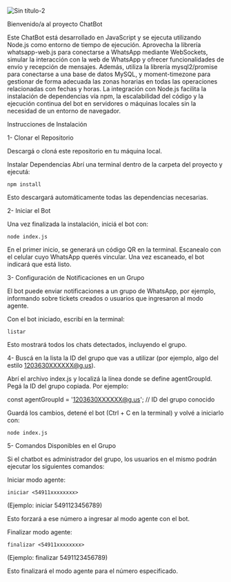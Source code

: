 
![Sin título-2](https://github.com/user-attachments/assets/4a277518-35aa-4bbd-babe-8dd9fa690aa5)

Bienvenido/a al proyecto ChatBot

Este ChatBot está desarrollado en JavaScript y se ejecuta utilizando Node.js como entorno de tiempo de ejecución. Aprovecha la librería whatsapp-web.js para conectarse a WhatsApp mediante WebSockets, simular la interacción con la web de WhatsApp y ofrecer funcionalidades de envío y recepción de mensajes. Además, utiliza la librería mysql2/promise para conectarse a una base de datos MySQL, y moment-timezone para gestionar de forma adecuada las zonas horarias en todas las operaciones relacionadas con fechas y horas. La integración con Node.js facilita la instalación de dependencias vía npm, la escalabilidad del código y la ejecución continua del bot en servidores o máquinas locales sin la necesidad de un entorno de navegador.

Instrucciones de Instalación

  1- Clonar el Repositorio
  
  Descargá o cloná este repositorio en tu máquina local.

  Instalar Dependencias
  Abrí una terminal dentro de la carpeta del proyecto y ejecutá:

    npm install

Esto descargará automáticamente todas las dependencias necesarias.

2- Iniciar el Bot

Una vez finalizada la instalación, iniciá el bot con:

    node index.js

En el primer inicio, se generará un código QR en la terminal. Escanealo con el celular cuyo WhatsApp querés vincular. Una vez escaneado, el bot indicará que está listo.

3- Configuración de Notificaciones en un Grupo

El bot puede enviar notificaciones a un grupo de WhatsApp, por ejemplo, informando sobre tickets creados o usuarios que ingresaron al modo agente.

Con el bot iniciado, escribí en la terminal:

    listar

Esto mostrará todos los chats detectados, incluyendo el grupo.

4- Buscá en la lista la ID del grupo que vas a utilizar (por ejemplo, algo del estilo 1203630XXXXXX@g.us).

Abrí el archivo index.js y localizá la línea donde se define agentGroupId. Pegá la ID del grupo copiada. Por ejemplo:

const agentGroupId = '1203630XXXXXX@g.us'; // ID del grupo conocido

Guardá los cambios, detené el bot (Ctrl + C en la terminal) y volvé a iniciarlo con:

    node index.js

5- Comandos Disponibles en el Grupo

Si el chatbot es administrador del grupo, los usuarios en el mismo podrán ejecutar los siguientes comandos:

Iniciar modo agente:

    iniciar <54911xxxxxxxx>

(Ejemplo: iniciar 5491123456789)

Esto forzará a ese número a ingresar al modo agente con el bot.

Finalizar modo agente:

    finalizar <54911xxxxxxxx>

(Ejemplo: finalizar 5491123456789)

Esto finalizará el modo agente para el número especificado.

